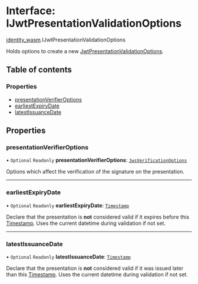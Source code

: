 # Interface: IJwtPresentationValidationOptions

[identity\_wasm](../modules/identity_wasm.md).IJwtPresentationValidationOptions

Holds options to create a new [JwtPresentationValidationOptions](../classes/identity_wasm.JwtPresentationValidationOptions.md).

## Table of contents

### Properties

- [presentationVerifierOptions](identity_wasm.IJwtPresentationValidationOptions.md#presentationverifieroptions)
- [earliestExpiryDate](identity_wasm.IJwtPresentationValidationOptions.md#earliestexpirydate)
- [latestIssuanceDate](identity_wasm.IJwtPresentationValidationOptions.md#latestissuancedate)

## Properties

### presentationVerifierOptions

• `Optional` `Readonly` **presentationVerifierOptions**: [`JwsVerificationOptions`](../classes/identity_wasm.JwsVerificationOptions.md)

Options which affect the verification of the signature on the presentation.

___

### earliestExpiryDate

• `Optional` `Readonly` **earliestExpiryDate**: [`Timestamp`](../classes/identity_wasm.Timestamp.md)

Declare that the presentation is **not** considered valid if it expires before this [Timestamp](../classes/identity_wasm.Timestamp.md).
Uses the current datetime during validation if not set.

___

### latestIssuanceDate

• `Optional` `Readonly` **latestIssuanceDate**: [`Timestamp`](../classes/identity_wasm.Timestamp.md)

Declare that the presentation is **not** considered valid if it was issued later than this [Timestamp](../classes/identity_wasm.Timestamp.md).
Uses the current datetime during validation if not set.
